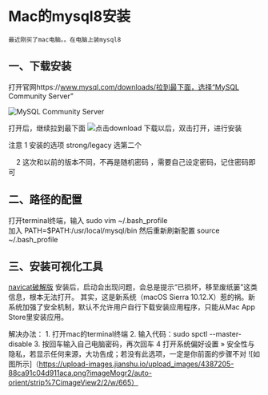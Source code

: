 Mac的mysql8安装
=========
    最近刚买了mac电脑。。在电脑上装mysql8

一、下载安装
-------


打开官网https://www.mysql.com/downloads/拉到最下面，选择“MySQL Community Server”

![MySQL Community Server](https://img-blog.csdn.net/20180515143823207)

打开后，继续拉到最下面
![点击download](https://img-blog.csdn.net/20180515144011829)
下载以后，双击打开，进行安装

注意 1 安装的选项 strong/legacy 选第二个

     2 这次和以前的版本不同，不再是随机密码 ，需要自己设定密码，记住密码即可


二、路径的配置
------
  打开terminal终端，输入
  sudo vim ~/.bash_profile  
  加入
  PATH=$PATH:/usr/local/mysql/bin 
  然后重新刷新配置
  source ~/.bash_profile  

三、安装可视化工具
------
  [navicat破解版](https://www.waitsun.com/navicat-premium.html)
  安装后，启动会出现问题，会总是提示“已损坏，移至废纸篓”这类信息，根本无法打开。
  其实，这是新系统（macOS Sierra 10.12.X）惹的祸。新系统加强了安全机制，默认不允许用户自行下载安装应用程序，只能从Mac App Store里安装应用。
  
  解决办法：
    1. 打开mac的terminal终端
    2. 输入代码：sudo spctl --master-disable
    3. 按回车输入自己电脑密码，再次回车
    4 打开系统偏好设置 » 安全性与隐私，若显示任何来源，大功告成；若没有此选项，一定是你前面的步骤不对
      ![如图所示]（https://upload-images.jianshu.io/upload_images/4387205-88ca91c04d911aca.png?imageMogr2/auto-orient/strip%7CimageView2/2/w/665）
 